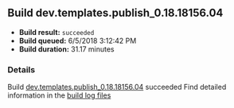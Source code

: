 ## Build dev.templates.publish_0.18.18156.04
- **Build result:** `succeeded`
- **Build queued:** 6/5/2018 3:12:42 PM
- **Build duration:** 31.17 minutes
### Details
Build [dev.templates.publish_0.18.18156.04](https://winappstudio.visualstudio.com/web/build.aspx?pcguid=a4ef43be-68ce-4195-a619-079b4d9834c2&builduri=vstfs%3a%2f%2f%2fBuild%2fBuild%2f25817) succeeded
Find detailed information in the [build log files](https://uwpctdiags.blob.core.windows.net/buildlogs/dev.templates.publish_0.18.18156.04_logs.zip)
